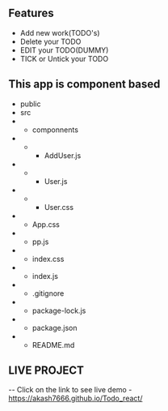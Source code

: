 
## Features

- Add new work(TODO's)
- Delete your TODO
- EDIT your TODO(DUMMY)
- TICK or Untick your TODO


## This app is component based
- public
- src
- - componnents
- - - AddUser.js
- - - User.js
- - - User.css
- - App.css
- - pp.js
- - index.css
- - index.js
- - .gitignore
- - package-lock.js
- - package.json
- - README.md

## LIVE PROJECT
-- Click on the link to see live demo - https://akash7666.github.io/Todo_react/